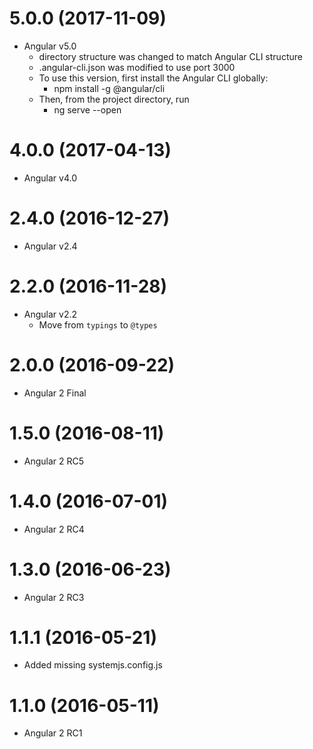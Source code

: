 <a name="5.0.0"></a>
# 5.0.0 (2017-11-09)
* Angular v5.0
  * directory structure was changed to match Angular CLI structure
  * .angular-cli.json was modified to use port 3000
  * To use this version, first install the Angular CLI globally:
    * npm install -g @angular/cli
  * Then, from the project directory, run
    * ng serve --open

<a name="4.0.0"></a>
# 4.0.0 (2017-04-13)
* Angular v4.0

<a name="2.4.0"></a>
# 2.4.0 (2016-12-27)
* Angular v2.4

<a name="2.2.0"></a>
# 2.2.0 (2016-11-28)
* Angular v2.2
  * Move from `typings` to `@types`

<a name="2.0.0"></a>
# 2.0.0 (2016-09-22)
* Angular 2 Final

<a name="1.5.0"></a>
# 1.5.0 (2016-08-11)
* Angular 2 RC5

<a name="1.4.0"></a>
# 1.4.0 (2016-07-01)
* Angular 2 RC4

<a name="1.3.0"></a>
# 1.3.0 (2016-06-23)
* Angular 2 RC3

<a name="1.1.1"></a>
# 1.1.1 (2016-05-21)
* Added missing systemjs.config.js

<a name="1.1.0"></a>
# 1.1.0 (2016-05-11)
* Angular 2 RC1
